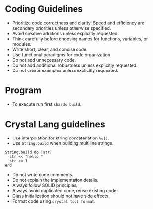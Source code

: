 # Coding Guidelines

* Prioritize code correctness and clarity. Speed and efficiency are secondary priorities unless otherwise specified.
* Avoid creative additions unless explicitly requested.
* Think carefully before choosing names for functions, variables, or modules.
* Write short, clear, and concise code.
* Use functional paradigms for code organization.
* Do not add unnecessary code.
* Do not add additional robustness unless explicitly requested.
* Do not create examples unless explicitly requested.

# Program

* To execute run first `shards build`.

# Crystal Lang guidelines

* Use interpolation for string concatenation `%q[]`.
* Use `String.build` when building multiline strings.
```
String.build do |str|
  str << "hello "
  str << 1
end
```
* Do not write code comments.
* Do not explain the implementation details.
* Always follow SOLID principles.
* Always avoid duplicated code, reuse existing code.
* Class initialization should not have side effects.
* Format code using `crystal tool format`.
